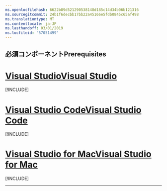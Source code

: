 ```yaml
---
ms.openlocfilehash: 6622b89d521290538148d185c14d34b06b121316
ms.sourcegitcommit: 24b1f6decbb17bb22a45166e5fdb0845c65af498
ms.translationtype: MT
ms.contentlocale: ja-JP
ms.lasthandoff: 03/01/2019
ms.locfileid: "57051499"
---
```

## <a name="prerequisites"></a><span data-ttu-id="89ea1-101">必須コンポーネント</span><span class="sxs-lookup"><span data-stu-id="89ea1-101">Prerequisites</span></span>

# <a name="visual-studiotabvisual-studio"></a>[<span data-ttu-id="89ea1-102">Visual Studio</span><span class="sxs-lookup"><span data-stu-id="89ea1-102">Visual Studio</span></span>](#tab/visual-studio)

[!INCLUDE[](~/includes/net-core-prereqs-vs-2.2.md)]

# <a name="visual-studio-codetabvisual-studio-code"></a>[<span data-ttu-id="89ea1-103">Visual Studio Code</span><span class="sxs-lookup"><span data-stu-id="89ea1-103">Visual Studio Code</span></span>](#tab/visual-studio-code)

[!INCLUDE[](~/includes/net-core-prereqs-vsc-2.2.md)]

# <a name="visual-studio-for-mactabvisual-studio-mac"></a>[<span data-ttu-id="89ea1-104">Visual Studio for Mac</span><span class="sxs-lookup"><span data-stu-id="89ea1-104">Visual Studio for Mac</span></span>](#tab/visual-studio-mac)

[!INCLUDE[](~/includes/net-core-prereqs-mac-2.2.md)]

---